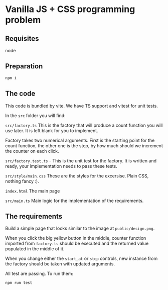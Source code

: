 # Vanilla JS + CSS programming problem

## Requisites

node

## Preparation
```sh
npm i
```

## The code

This code is bundled by vite. We have TS support and vitest for unit tests.

In the `src` folder you will find:

`src/factory.ts` 
This is the factory that will produce a count function you will use later.
It is left blank for you to implement.

Factory takes two numerical arguments. First is the starting point for the count function, the other one is the step, by how much should we increment the counter on each click.

`src/factory.test.ts` - 
This is the unit test for the factory. It is written and ready, your implementation needs to pass these tests.

`src/style/main.css`
These are the styles for the excersise. Plain CSS, nothing fancy :).

`index.html`
The main page

`src/main.ts`
Main logic for the implementation of the requirements.

## The requirements
Build a simple page that looks similar to the image at `public/design.png`.

When you click the big yellow button in the middle, counter function imported from `factory.ts` should be executed and the returned value populated in the middle of it.

When you change either the `start_at` or `step` controls, new instance from the factory should be taken with updated arguments.

All test are passing. To run them:

```sh
npm run test
```




